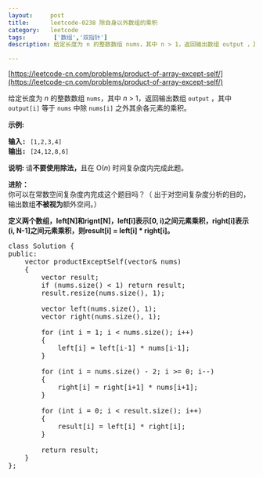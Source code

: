 ```yaml
---
layout:     post
title:      leetcode-0238 除自身以外数组的乘积
category:   leetcode
tags:        ['数组','双指针']
description: 给定长度为 n 的整数数组 nums，其中 n > 1，返回输出数组 output ，其中 output[i] 等于 nums 中除 nums[i] 之外其余各元素的乘积。

---
```


[https://leetcode-cn.com/problems/product-of-array-except-self/](https://leetcode-cn.com/problems/product-of-array-except-self/)

<div class="notranslate"><p>给定长度为&nbsp;<em>n</em>&nbsp;的整数数组&nbsp;<code>nums</code>，其中&nbsp;<em>n</em> &gt; 1，返回输出数组&nbsp;<code>output</code>&nbsp;，其中 <code>output[i]</code>&nbsp;等于&nbsp;<code>nums</code>&nbsp;中除&nbsp;<code>nums[i]</code>&nbsp;之外其余各元素的乘积。</p>

<p><strong>示例:</strong></p>

<pre><strong>输入:</strong> <code>[1,2,3,4]</code>
<strong>输出:</strong> <code>[24,12,8,6]</code></pre>

<p><strong>说明: </strong>请<strong>不要使用除法，</strong>且在&nbsp;O(<em>n</em>) 时间复杂度内完成此题。</p>

<p><strong>进阶：</strong><br>
你可以在常数空间复杂度内完成这个题目吗？（ 出于对空间复杂度分析的目的，输出数组<strong>不被视为</strong>额外空间。）</p>
</div>


<p><strong>
定义两个数组，left[N]和rignt[N]，left[i]表示[0, i)之间元素乘积，right[i]表示(i, N-1]之间元素乘积，则result[i] = left[i] * right[i]。
</strong></p>


<pre>
class Solution {
public:
    vector<int> productExceptSelf(vector<int>& nums)
    {
        vector<int> result;
        if (nums.size() < 1) return result;
        result.resize(nums.size(), 1);

        vector<int> left(nums.size(), 1);
        vector<int> right(nums.size(), 1);

        for (int i = 1; i < nums.size(); i++)
        {
            left[i] = left[i-1] * nums[i-1];
        }

        for (int i = nums.size() - 2; i >= 0; i--)
        {
            right[i] = right[i+1] * nums[i+1];
        }

        for (int i = 0; i < result.size(); i++)
        {
            result[i] = left[i] * right[i];
        }

        return result;
    }
};
</pre>